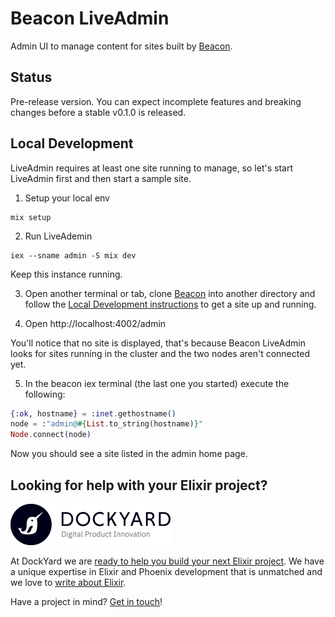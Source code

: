 # Beacon LiveAdmin

Admin UI to manage content for sites built by [Beacon](https://github.com/BeaconCMS/beacon).

## Status

Pre-release version. You can expect incomplete features and breaking changes before a stable v0.1.0 is released.

## Local Development

LiveAdmin requires at least one site running to manage, so let's start LiveAdmin first and then start a sample site.

1. Setup your local env

```shell
mix setup
```

2. Run LiveAdemin

```shell
iex --sname admin -S mix dev
```

Keep this instance running.

3. Open another terminal or tab, clone [Beacon](https://github.com/BeaconCMS/beacon) into another directory and follow the [Local Development instructions](https://github.com/BeaconCMS/beacon#local-development) to get a site up and running.

4. Open http://localhost:4002/admin

You'll notice that no site is displayed, that's because Beacon LiveAdmin looks for sites running in the cluster and the two nodes aren't connected yet.

5. In the beacon iex terminal (the last one you started) execute the following:

```elixir
{:ok, hostname} = :inet.gethostname()
node = :"admin@#{List.to_string(hostname)}"
Node.connect(node)
```

Now you should see a site listed in the admin home page.

## Looking for help with your Elixir project?

<img src="assets/images/dockyard_logo.png" width="256" alt="DockYard logo">

At DockYard we are [ready to help you build your next Elixir project](https://dockyard.com/phoenix-consulting).
We have a unique expertise in Elixir and Phoenix development that is unmatched and we love to [write about Elixir](https://dockyard.com/blog/categories/elixir).

Have a project in mind? [Get in touch](https://dockyard.com/contact/hire-us)!
